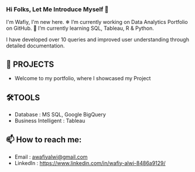 ### Hi Folks, Let Me Introduce Myself 👋


I'm Wafiy, I'm new here. ❄ I’m currently working on Data Analytics Portfolio on GitHub.
 🌱 I’m currently learning SQL, Tableau, R & Python. 

I have developed over 10 queries and improved user understanding through detailed documentation.

## 🏪 PROJECTS

* Welcome to my portfolio, where I showcased my Project

## 🛠TOOLS

* Database : MS SQL, Google BigQuery
* Business Intelligent : Tableau



## 📫 How to reach me:

* Email : awafiyalwi@gmail.com
* LinkedIn : https://www.linkedin.com/in/wafiy-alwi-8486a9129/

